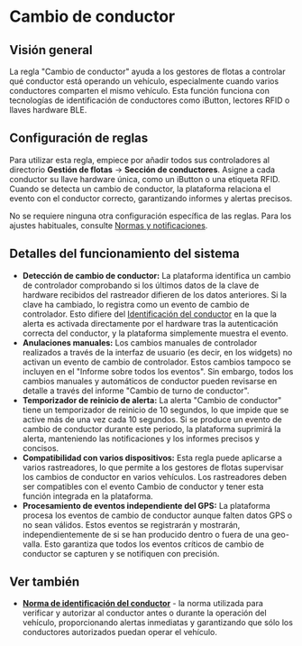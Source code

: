 # Cambio de conductor

## Visión general

La regla "Cambio de conductor" ayuda a los gestores de flotas a controlar qué conductor está operando un vehículo, especialmente cuando varios conductores comparten el mismo vehículo. Esta función funciona con tecnologías de identificación de conductores como iButton, lectores RFID o llaves hardware BLE.

## Configuración de reglas

Para utilizar esta regla, empiece por añadir todos sus controladores al directorio **Gestión de flotas** → **Sección de conductores**. Asigne a cada conductor su llave hardware única, como un iButton o una etiqueta RFID. Cuando se detecta un cambio de conductor, la plataforma relaciona el evento con el conductor correcto, garantizando informes y alertas precisos.

No se requiere ninguna otra configuración específica de las reglas. Para los ajustes habituales, consulte [Normas y notificaciones](../../reglas-y-alertas.md).

## Detalles del funcionamiento del sistema

- **Detección de cambio de conductor:** La plataforma identifica un cambio de controlador comprobando si los últimos datos de la clave de hardware recibidos del rastreador difieren de los datos anteriores. Si la clave ha cambiado, lo registra como un evento de cambio de controlador. Esto difiere del [Identificación del conductor](identificacin-del-conductor.md) en la que la alerta es activada directamente por el hardware tras la autenticación correcta del conductor, y la plataforma simplemente muestra el evento.
- **Anulaciones manuales:** Los cambios manuales de controlador realizados a través de la interfaz de usuario (es decir, en los widgets) no activan un evento de cambio de controlador. Estos cambios tampoco se incluyen en el "Informe sobre todos los eventos". Sin embargo, todos los cambios manuales y automáticos de conductor pueden revisarse en detalle a través del informe "Cambio de turno de conductor".
- **Temporizador de reinicio de alerta:** La alerta "Cambio de conductor" tiene un temporizador de reinicio de 10 segundos, lo que impide que se active más de una vez cada 10 segundos. Si se produce un evento de cambio de conductor durante este periodo, la plataforma suprimirá la alerta, manteniendo las notificaciones y los informes precisos y concisos.
- **Compatibilidad con varios dispositivos:** Esta regla puede aplicarse a varios rastreadores, lo que permite a los gestores de flotas supervisar los cambios de conductor en varios vehículos. Los rastreadores deben ser compatibles con el evento Cambio de conductor y tener esta función integrada en la plataforma.
- **Procesamiento de eventos independiente del GPS:** La plataforma procesa los eventos de cambio de conductor aunque falten datos GPS o no sean válidos. Estos eventos se registrarán y mostrarán, independientemente de si se han producido dentro o fuera de una geo-valla. Esto garantiza que todos los eventos críticos de cambio de conductor se capturen y se notifiquen con precisión.

## Ver también

- [**Norma de identificación del conductor**](identificacin-del-conductor.md) - la norma utilizada para verificar y autorizar al conductor antes o durante la operación del vehículo, proporcionando alertas inmediatas y garantizando que sólo los conductores autorizados puedan operar el vehículo.